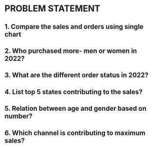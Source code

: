 # PROBLEM STATEMENT

## 1. Compare the sales and orders using single chart

## 2. Who purchased more- men or women in 2022?

## 3. What are the different order status in 2022?

## 4. List top 5 states contributing to the sales?

## 5. Relation between age and gender based on number?

## 6. Which channel is contributing to maximum sales?
